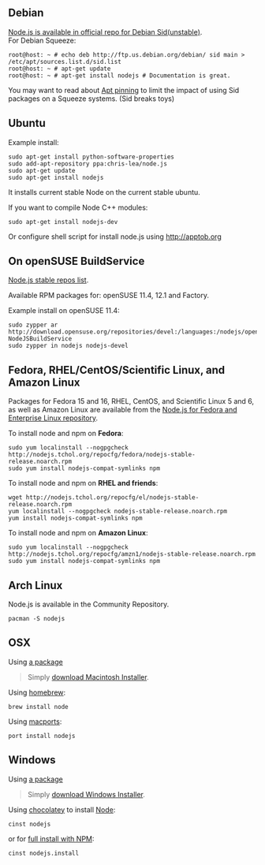 ## Debian
[Node.js is available in official repo for Debian Sid(unstable)](http://packages.debian.org/search?searchon=names&keywords=nodejs).  
For Debian Squeeze:

    root@host: ~ # echo deb http://ftp.us.debian.org/debian/ sid main > /etc/apt/sources.list.d/sid.list
    root@host: ~ # apt-get update
    root@host: ~ # apt-get install nodejs # Documentation is great.

You may want to read about [Apt pinning](http://wiki.debian.org/AptPreferences) to limit the impact of using
Sid packages on a Squeeze systems. (Sid breaks toys)

## Ubuntu

Example install:

    sudo apt-get install python-software-properties
    sudo add-apt-repository ppa:chris-lea/node.js
    sudo apt-get update
    sudo apt-get install nodejs

It installs current stable Node on the current stable ubuntu.

If you want to compile Node C++ modules:

    sudo apt-get install nodejs-dev

Or configure shell script for install node.js using http://apptob.org

## On openSUSE BuildService
[Node.js stable repos list](https://build.opensuse.org/project/show?project=devel%3Alanguages%3Anodejs).

Available RPM packages for: openSUSE 11.4, 12.1 and Factory.

Example install on openSUSE 11.4:

    sudo zypper ar http://download.opensuse.org/repositories/devel:/languages:/nodejs/openSUSE_11.4/ NodeJSBuildService 
    sudo zypper in nodejs nodejs-devel

## Fedora, RHEL/CentOS/Scientific Linux, and Amazon Linux
Packages for Fedora 15 and 16, RHEL, CentOS, and Scientific Linux 5 and 6, as well as Amazon Linux are available from the [Node.js for Fedora and Enterprise Linux repository](http://nodejs.tchol.org/).

To install node and npm on **Fedora**:

    sudo yum localinstall --nogpgcheck http://nodejs.tchol.org/repocfg/fedora/nodejs-stable-release.noarch.rpm
    sudo yum install nodejs-compat-symlinks npm

To install node and npm on **RHEL and friends**:

    wget http://nodejs.tchol.org/repocfg/el/nodejs-stable-release.noarch.rpm
    yum localinstall --nogpgcheck nodejs-stable-release.noarch.rpm
    yum install nodejs-compat-symlinks npm

To install node and npm on **Amazon Linux**:

    sudo yum localinstall --nogpgcheck http://nodejs.tchol.org/repocfg/amzn1/nodejs-stable-release.noarch.rpm
    sudo yum install nodejs-compat-symlinks npm

## Arch Linux
Node.js is available in the Community Repository.

    pacman -S nodejs

## OSX
Using [a package](http://nodejs.org/#download)

> Simply [download Macintosh Installer](http://nodejs.org/#download).

Using [homebrew](https://github.com/mxcl/homebrew):

    brew install node

Using [macports](http://www.macports.org/):

    port install nodejs  

## Windows
Using [a package](http://nodejs.org/#download)

> Simply [download Windows Installer](http://nodejs.org/#download).

Using [chocolatey](http://chocolatey.org) to install [Node](http://chocolatey.org/packages/nodejs):  

    cinst nodejs  

or for [full install with NPM](http://chocolatey.org/packages/nodejs.install):  

    cinst nodejs.install
